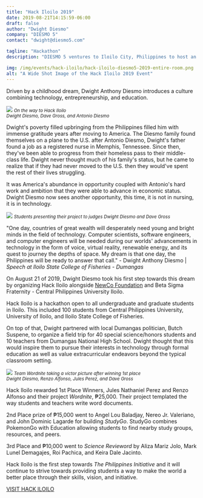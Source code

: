 ```yaml
---
title: "Hack Iloilo 2019"
date: 2019-08-21T14:15:59-06:00
draft: false
author: "Dwight Diesmo"
company: "DIESMO 5"
contact: "dwight@diesmo5.com"

tagline: "Hackathon"
description: "DIESMO 5 ventures to Iloilo City, Philippines to host an education themed hackathon for local students."

img: /img/events/hack-iloilo/hack-iloilo-diesmo5-2019-entire-room.png
alt: "A Wide Shot Image of the Hack Iloilo 2019 Event"
---
```


Driven by a childhood dream, Dwight Anthony Diesmo introduces a culture combining technology, entrepreneurship, and education.

<img src="/img/events/hack-iloilo/hack-iloilo-diesmo5-2019-truck.png" class="w-100">
<small><i>On the way to Hack Iloilo</i></small><br>
<small><i>Dwight Diesmo, Dave Gross, and Antonio Diesmo</i></small>

Dwight's poverty filled upbringing from the Philippines filled him with immense gratitude years after moving to America. The Diesmo family found themselves on a plane to the U.S. after Antonio Diesmo, Dwight's father found a job as a registered nurse in Memphis, Tennessee. Since then, they've been able to progress from their homeless pass to their middle-class life. Dwight never thought much of his family's status, but he came to realize that if they had never moved to the U.S. then they would've spent the rest of their lives struggling.

It was America's abundance in opportunity coupled with Antonio's hard work and ambition that they were able to advance in economic status. Dwight Diesmo now sees another opportunity, this time, it is not in nursing, it is in technology.

<img src="/img/events/hack-iloilo/hack-iloilo-diesmo5-2019-presentation.png" class="w-100">
<small><i>Students presenting their project to judges Dwight Diesmo and Dave Gross</i></small>

"One day, countries of great wealth will desperately need young and bright minds in the field of technology. Computer scientists, software engineers, and computer engineers will be needed during our worlds' advancements in technology in the form of voice, virtual reality, renewable energy, and its quest to journey the depths of space. My dream is that one day, the Philippines will be ready to answer that call." - Dwight Anthony Diesmo | <i>Speech at Iloilo State College of Fisheries - Dumangas </i>

On August 21 of 2019, Dwight Diesmo took his first step towards this dream by organizing Hack Iloilo alongside <a href="https://www.newco.foundation/" target="_blank" class="text-decoration-none">NewCo Foundation</a> and Beta Sigma Fraternity - Central Philippines University Iloilo.

Hack Iloilo is a hackathon open to all undergraduate and graduate students in Iloilo. This included 100 students from Central Philippines University, University of Iloilo, and Iloilo State College of Fisheries.

On top of that, Dwight partnered with local Dumangas politician, Butch Suspene, to organize a field trip for 40 special science/honors students and 10 teachers from Dumangas National High School. Dwight thought that this would inspire them to pursue their interests in technology through formal education as well as value extracurricular endeavors beyond the typical classroom setting.

<img src="/img/events/hack-iloilo/hack-iloilo-diesmo5-2019-wordnite.png" class="w-100">
<small><i>Team Wordnite taking a victor picture after winning 1st place</i></small><br>
<small><i>Dwight Diesmo, Renzo Alfonso, Jules Perez, and Dave Gross</i></small>

Hack Iloilo rewarded 1st Place Winners, Jules Nathaniel Perez and Renzo Alfonso and their project <i>Wordnite</i>, ₱25,000. Their project templated the way students and teachers write word documents.

2nd Place prize of ₱15,000 went to Angel Lou Baladjay, Nereo Jr. Valeriano, and John Dominic Lagarde for building <i>StudyGo</i>. StudyGo combines PokemonGo with Education allowing students to find nearby study groups, resources, and peers.

3rd Place and ₱10,000 went to <i>Science Revieword</i> by Aliza Mariz Jolo, Mark Lunel Demagajes, Roi Pachica, and Keira Dale Jacinto.

Hack Iloilo is the first step towards <i>The Philippines Initiative</i> and it will continue to strive towards providing students a way to make the world a better place through their skills, vision, and initiative.

<div class="text-center py-3">
    <a href="https://hackiloilo.com" target="_blank" class="btn btn-primary text-white">VISIT HACK ILOILO</a>
</div>
